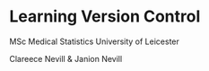 # Learning Version Control
MSc Medical Statistics University of Leicester

Clareece Nevill & Janion Nevill
